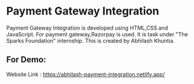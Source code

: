 # Payment Gateway Integration 
Payment Gateway Integration is developed using HTML,CSS and JavaScript. For payment gateway,Razorpay is used. It is task under "The Sparks Foundation" internship.
This is created by Abhilash Khuntia.

## For Demo:
Website Link : https://abhilash-payment-integration.netlify.app/
